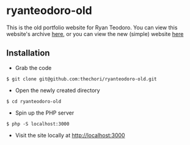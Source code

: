 # ryanteodoro-old
This is the old portfolio website for Ryan Teodoro. You can view this website's archive [here](http://old.ryanteodoro.com), or you can view the new (simple) website [here](http://www.ryanteodoro.com)

## Installation

- Grab the code
```
$ git clone git@github.com:thechori/ryanteodoro-old.git
```

- Open the newly created directory
```
$ cd ryanteodoro-old
```

- Spin up the PHP server
```
$ php -S localhost:3000
```

- Visit the site locally at [http://localhost:3000](http://localhost:3000)
